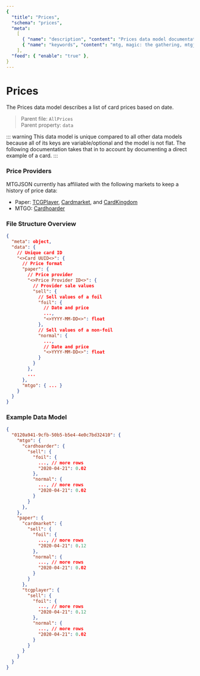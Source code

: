 ```yaml
---
{
  "title": "Prices",
  "schema": "prices",
  "meta":
    [
      { "name": "description", "content": "Prices data model documentation." },
      { "name": "keywords", "content": "mtg, magic: the gathering, mtgjson, json, prices" },
    ],
  "feed": { "enable": "true" },
}
---
```


# Prices

The Prices data model describes a list of card prices based on date.

> Parent file: `AllPrices`  
> Parent property: `data`

::: warning
This data model is unique compared to all other data models because all of its keys are variable/optional and the model is not flat. The following documentation takes that in to account by documenting a direct example of a card.
:::

### Price Providers

MTGJSON currently has affiliated with the following markets to keep a history of price data:

- Paper: <a href="https://www.tcgplayer.com" target="_blank" rel="noopener noreferrer">TCGPlayer</a>, <a href="https://www.cardmarket.com" target="_blank" rel="noopener noreferrer">Cardmarket</a>, and <a href="https://www.cardkingdom.com" target="_blank" rel="noopener noreferrer">CardKingdom</a>
- MTGO: <a href="https://www.cardhoarder.com" target="_blank" rel="noopener noreferrer">Cardhoarder</a>

### File Structure Overview

```json
{
  "meta": object,
  "data": {
    // Unique card ID
    "<>Card UUID<>": {
      // Price format
      "paper": {
        // Price provider
        "<>Price Provider ID<>": {
          // Provider sale values
          "sell": {
            // Sell values of a foil
            "foil": {
              // Date and price
              ...,
              "<>YYYY-MM-DD<>": float
            },
            // Sell values of a non-foil
            "normal": {
              ...,
              // Date and price
              "<>YYYY-MM-DD<>": float
            }
          }
        },
        ...
      },
      "mtgo": { ... }
    }
  }
}
```

### Example Data Model

```json
{
  "0120a941-9cfb-50b5-b5e4-4e0c7bd32410": {
    "mtgo": {
      "cardhoarder": {
        "sell": {
          "foil": {
            ..., // more rows
            "2020-04-21": 0.02
          },
          "normal": {
            ..., // more rows
            "2020-04-21": 0.02
          }
        }
      },
    },
    "paper": {
      "cardmarket": {
        "sell": {
          "foil": {
            ..., // more rows
            "2020-04-21": 0.12
          },
          "normal": {
            ..., // more rows
            "2020-04-21": 0.02
          }
        }
      },
      "tcgplayer": {
        "sell": {
          "foil": {
            ..., // more rows
            "2020-04-21": 0.12
          },
          "normal": {
            ..., // more rows
            "2020-04-21": 0.02
          }
        }
      }
    }
  }
}
```
